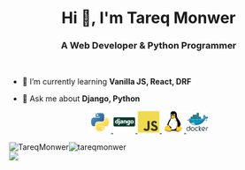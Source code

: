 <h1 align="center">Hi 👋, I'm Tareq Monwer</h1>
<h3 align="center">A Web Developer & Python Programmer</h3>
<br>

- 🌱 I’m currently learning **Vanilla JS, React, DRF**

- 💬 Ask me about **Django, Python**

<p align="center">
<a href="https://www.python.org" target="_blank"> <img src="https://raw.githubusercontent.com/devicons/devicon/master/icons/python/python-original.svg" alt="python" width="40" height="40"/> </a>
<a href="https://www.djangoproject.com/" target="_blank"> <img src="https://raw.githubusercontent.com/devicons/devicon/master/icons/django/django-original.svg" alt="django" width="40" height="40"/> </a>
<a href="https://developer.mozilla.org/en-US/docs/Web/JavaScript" target="_blank"> <img src="https://raw.githubusercontent.com/devicons/devicon/master/icons/javascript/javascript-original.svg" alt="javascript" width="40" height="40"/> </a>
<a href="https://www.linux.org/" target="_blank"> <img src="https://raw.githubusercontent.com/devicons/devicon/master/icons/linux/linux-original.svg" alt="linux" width="40" height="40"/> </a>
<a href="https://www.docker.com/" target="_blank"> <img src="https://raw.githubusercontent.com/devicons/devicon/master/icons/docker/docker-original-wordmark.svg" alt="docker" width="40" height="40"/> </a>
</p>

<div style="display: flex;">
    <img align="center" src="https://github-readme-stats.vercel.app/api?username=TareqMonwer&show_icons=true&count_private=true" alt="TareqMonwer" />
    <img align="center" src="https://github-readme-streak-stats.herokuapp.com/?user=tareqmonwer" alt="tareqmonwer" />
</div>

<a href="https://github.com/antonkomarev/github-profile-views-counter">
    <img src="https://komarev.com/ghpvc/?username=tareqmonwer">
</a>


